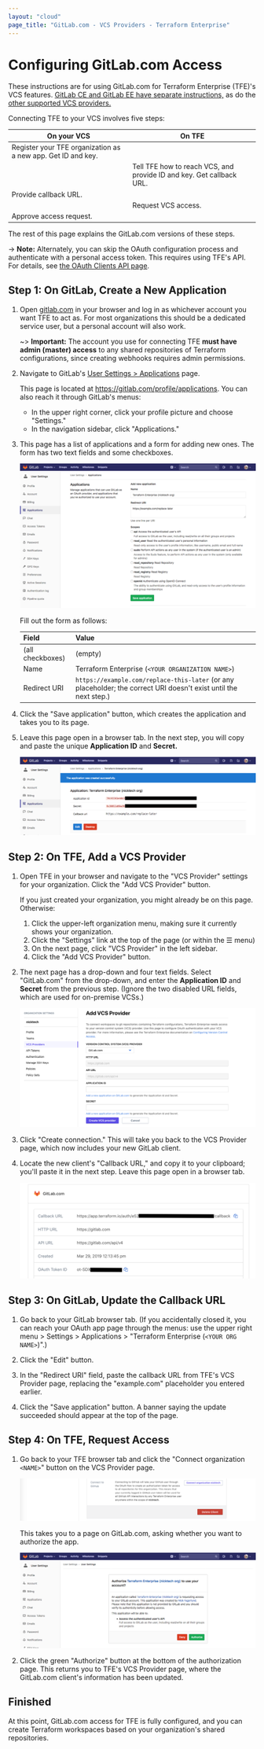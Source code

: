 ```yaml
---
layout: "cloud"
page_title: "GitLab.com - VCS Providers - Terraform Enterprise"
---
```


# Configuring GitLab.com Access

These instructions are for using GitLab.com for Terraform Enterprise (TFE)'s VCS features. [GitLab CE and GitLab EE have separate instructions,](./gitlab-eece.html) as do the [other supported VCS providers.](./index.html)

Connecting TFE to your VCS involves five steps:

On your VCS | On TFE
--|--
Register your TFE organization as a new app. Get ID and key. | &nbsp;
&nbsp; | Tell TFE how to reach VCS, and provide ID and key. Get callback URL.
Provide callback URL. | &nbsp;
&nbsp; | Request VCS access.
Approve access request. | &nbsp;

The rest of this page explains the GitLab.com versions of these steps.

-> **Note:** Alternately, you can skip the OAuth configuration process and authenticate with a personal access token. This requires using TFE's API. For details, see [the OAuth Clients API page](../api/oauth-clients.html).

## Step 1: On GitLab, Create a New Application

1. Open [gitlab.com](https://gitlab.com) in your browser and log in as whichever account you want TFE to act as. For most organizations this should be a dedicated service user, but a personal account will also work.

    ~> **Important:** The account you use for connecting TFE **must have admin (master) access** to any shared repositories of Terraform configurations, since creating webhooks requires admin permissions.

2. Navigate to GitLab's [User Settings > Applications](https://gitlab.com/profile/applications) page.

    This page is located at <https://gitlab.com/profile/applications>. You can also reach it through GitLab's menus:
    - In the upper right corner, click your profile picture and choose "Settings."
    - In the navigation sidebar, click "Applications."

3. This page has a list of applications and a form for adding new ones. The form has two text fields and some checkboxes.

    ![GitLab screenshot: new application fields](./images/gitlab-application-settings.png)

    Fill out the form as follows:

    Field            | Value
    -----------------|--------------------------------------------------
    (all checkboxes) | (empty)
    Name             | Terraform Enterprise (`<YOUR ORGANIZATION NAME>`)
    Redirect URI     | `https://example.com/replace-this-later` (or any placeholder; the correct URI doesn't exist until the next step.)

4. Click the "Save application" button, which creates the application and takes you to its page.

5. Leave this page open in a browser tab. In the next step, you will copy and paste the unique **Application ID** and **Secret.**

    ![GitLab screenshot: the new application's application ID and secret](./images/gitlab-application-created.png)

## Step 2: On TFE, Add a VCS Provider

1. Open TFE in your browser and navigate to the "VCS Provider" settings for your organization. Click the "Add VCS Provider" button.

    If you just created your organization, you might already be on this page. Otherwise:

    1. Click the upper-left organization menu, making sure it currently shows your organization.
    1. Click the "Settings" link at the top of the page (or within the &#9776; menu)
    1. On the next page, click "VCS Provider" in the left sidebar.
    1. Click the "Add VCS Provider" button.

2. The next page has a drop-down and four text fields. Select "GitLab.com" from the drop-down, and enter the **Application ID** and **Secret** from the previous step. (Ignore the two disabled URL fields, which are used for on-premise VCSs.)

    ![TFE screenshot: add client fields](./images/gitlab-com-tfe-add-client-fields.png)

3. Click "Create connection." This will take you back to the VCS Provider page, which now includes your new GitLab client.

4. Locate the new client's "Callback URL," and copy it to your clipboard; you'll paste it in the next step. Leave this page open in a browser tab.

    ![TFE screenshot: callback url](./images/gitlab-tfe-callback-url.png)


## Step 3: On GitLab, Update the Callback URL

1. Go back to your GitLab browser tab. (If you accidentally closed it, you can reach your OAuth app page through the menus: use the upper right menu > Settings > Applications > "Terraform Enterprise (`<YOUR ORG NAME>`)".)

2. Click the "Edit" button.

3. In the "Redirect URI" field, paste the callback URL from TFE's VCS Provider page, replacing the "example.com" placeholder you entered earlier.

4. Click the "Save application" button. A banner saying the update succeeded should appear at the top of the page.

## Step 4: On TFE, Request Access

1. Go back to your TFE browser tab and click the "Connect organization `<NAME>`" button on the VCS Provider page.

    ![TFE screenshot: the connect organization button](./images/tfe-connect-orgname.png)

    This takes you to a page on GitLab.com, asking whether you want to authorize the app.

    ![GitLab screenshot: the authorization screen](./images/gitlab-authorize.png)

2. Click the green "Authorize" button at the bottom of the authorization page. This returns you to TFE's VCS Provider page, where the GitLab.com client's information has been updated.

## Finished

At this point, GitLab.com access for TFE is fully configured, and you can create Terraform workspaces based on your organization's shared repositories.

